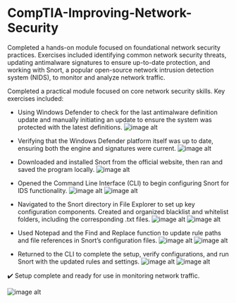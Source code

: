 # CompTIA-Improving-Network-Security

Completed a hands-on module focused on foundational network security practices. Exercises included identifying common network security threats, updating antimalware signatures to ensure up-to-date protection, and working with Snort, a popular open-source network intrusion detection system (NIDS), to monitor and analyze network traffic.

Completed a practical module focused on core network security skills.
Key exercises included:

- Using Windows Defender to check for the last antimalware definition update and manually initiating an update to ensure the system was protected with the latest definitions.
![image alt](https://github.com/user-attachments/assets/fb0b67a1-66bb-4162-82a1-b848595952bb)

- Verifying that the Windows Defender platform itself was up to date, ensuring both the engine and signatures were current.
![image alt](https://github.com/user-attachments/assets/c6964f01-97f3-405a-956d-31a10d1a395f)

- Downloaded and installed Snort from the official website, then ran and saved the program locally.
![image alt]()

- Opened the Command Line Interface (CLI) to begin configuring Snort for IDS functionality.
![image alt](https://github.com/user-attachments/assets/b8841b74-b18d-4e02-8bf9-a922972b48d8)
![image alt](https://github.com/user-attachments/assets/d21df484-b089-4343-a0da-ca2711944a02)


- Navigated to the Snort directory in File Explorer to set up key configuration components. Created and organized blacklist and whitelist folders, including the corresponding .txt files.
![image alt](https://github.com/user-attachments/assets/38c7438b-7123-41d1-aff8-9281f0c7b012)
![image alt](https://github.com/user-attachments/assets/235c5bf3-9e85-4300-a69d-69aca5dd3b82)

- Used Notepad and the Find and Replace function to update rule paths and file references in Snort’s configuration files.
![image alt](https://github.com/user-attachments/assets/1e56ea7b-a420-4a2e-8123-8c3587143ae4)
![image alt](https://github.com/user-attachments/assets/91a2a542-4560-4e4c-97b3-22b424fdcd31)

- Returned to the CLI to complete the setup, verify configurations, and run Snort with the updated rules and settings.
![image alt](https://github.com/user-attachments/assets/4cda9e5b-d862-4cd5-b353-ef61e9f029d2)
![image alt](https://github.com/user-attachments/assets/e10eeab4-3a4c-46b7-9ce5-d7766fd49a42)

✔️ Setup complete and ready for use in monitoring network traffic.

![image alt]()
